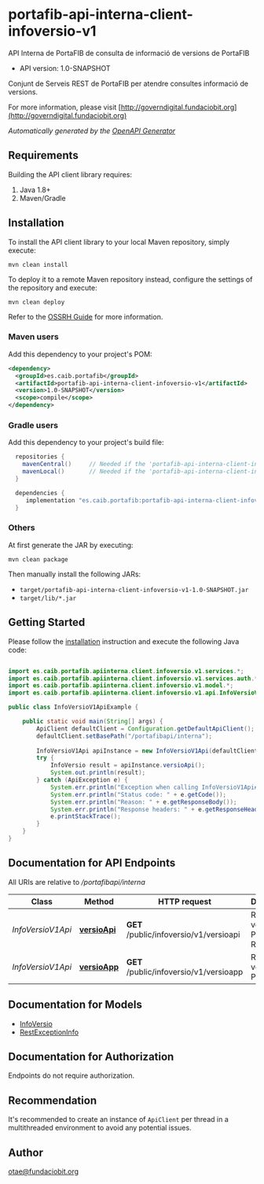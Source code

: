 # portafib-api-interna-client-infoversio-v1

API Interna de PortaFIB de consulta de informació de versions de PortaFIB

- API version: 1.0-SNAPSHOT

Conjunt de Serveis REST de PortaFIB per atendre consultes informació de versions.

  For more information, please visit [http://governdigital.fundaciobit.org](http://governdigital.fundaciobit.org)

*Automatically generated by the [OpenAPI Generator](https://openapi-generator.tech)*

## Requirements

Building the API client library requires:

1. Java 1.8+
2. Maven/Gradle

## Installation

To install the API client library to your local Maven repository, simply execute:

```shell
mvn clean install
```

To deploy it to a remote Maven repository instead, configure the settings of the repository and execute:

```shell
mvn clean deploy
```

Refer to the [OSSRH Guide](http://central.sonatype.org/pages/ossrh-guide.html) for more information.

### Maven users

Add this dependency to your project's POM:

```xml
<dependency>
  <groupId>es.caib.portafib</groupId>
  <artifactId>portafib-api-interna-client-infoversio-v1</artifactId>
  <version>1.0-SNAPSHOT</version>
  <scope>compile</scope>
</dependency>
```

### Gradle users

Add this dependency to your project's build file:

```groovy
  repositories {
    mavenCentral()     // Needed if the 'portafib-api-interna-client-infoversio-v1' jar has been published to maven central.
    mavenLocal()       // Needed if the 'portafib-api-interna-client-infoversio-v1' jar has been published to the local maven repo.
  }

  dependencies {
     implementation "es.caib.portafib:portafib-api-interna-client-infoversio-v1:1.0-SNAPSHOT"
  }
```

### Others

At first generate the JAR by executing:

```shell
mvn clean package
```

Then manually install the following JARs:

- `target/portafib-api-interna-client-infoversio-v1-1.0-SNAPSHOT.jar`
- `target/lib/*.jar`

## Getting Started

Please follow the [installation](#installation) instruction and execute the following Java code:

```java

import es.caib.portafib.apiinterna.client.infoversio.v1.services.*;
import es.caib.portafib.apiinterna.client.infoversio.v1.services.auth.*;
import es.caib.portafib.apiinterna.client.infoversio.v1.model.*;
import es.caib.portafib.apiinterna.client.infoversio.v1.api.InfoVersioV1Api;

public class InfoVersioV1ApiExample {

    public static void main(String[] args) {
        ApiClient defaultClient = Configuration.getDefaultApiClient();
        defaultClient.setBasePath("/portafibapi/interna");
        
        InfoVersioV1Api apiInstance = new InfoVersioV1Api(defaultClient);
        try {
            InfoVersio result = apiInstance.versioApi();
            System.out.println(result);
        } catch (ApiException e) {
            System.err.println("Exception when calling InfoVersioV1Api#versioApi");
            System.err.println("Status code: " + e.getCode());
            System.err.println("Reason: " + e.getResponseBody());
            System.err.println("Response headers: " + e.getResponseHeaders());
            e.printStackTrace();
        }
    }
}

```

## Documentation for API Endpoints

All URIs are relative to */portafibapi/interna*

Class | Method | HTTP request | Description
------------ | ------------- | ------------- | -------------
*InfoVersioV1Api* | [**versioApi**](docs/InfoVersioV1Api.md#versioApi) | **GET** /public/infoversio/v1/versioapi | Retorna la versió de PortaFIB REST
*InfoVersioV1Api* | [**versioApp**](docs/InfoVersioV1Api.md#versioApp) | **GET** /public/infoversio/v1/versioapp | Retorna la versió de PortaFIB


## Documentation for Models

 - [InfoVersio](docs/InfoVersio.md)
 - [RestExceptionInfo](docs/RestExceptionInfo.md)


<a id="documentation-for-authorization"></a>
## Documentation for Authorization

Endpoints do not require authorization.


## Recommendation

It's recommended to create an instance of `ApiClient` per thread in a multithreaded environment to avoid any potential issues.

## Author

otae@fundaciobit.org

